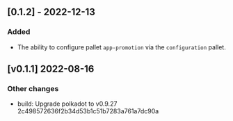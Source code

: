 <!-- bureaucrate goes here -->
## [0.1.2] - 2022-12-13

### Added

- The ability to configure pallet `app-promotion` via the `configuration` pallet.

## [v0.1.1] 2022-08-16

### Other changes

- build: Upgrade polkadot to v0.9.27 2c498572636f2b34d53b1c51b7283a761a7dc90a